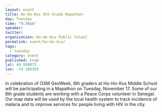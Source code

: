 ```yaml
---
layout: event
title: Ho-Ho-Kus 8th Grade Mapathon
day: Tuesday
time: "9:30am"
speaker: 
twitter: 
organization: Ho-Ho-Kus Public School
permalink: event/ho-ho-kus/
tags: 
  - tuesday
category: event
published: true
lat: 40.999873
lon: -74.106359
---
```


In celebration of OSM GeoWeek, 8th graders at Ho-Ho-Kus Middle School will be participating in a Mapathon on Tuesday, November 17. Some of our 8th grade students are working with a Peace Corps volunteer in Senegal. Our map data will be used by the local health system to track incidence of malaria and to improve services for people living with HIV in the city. 
